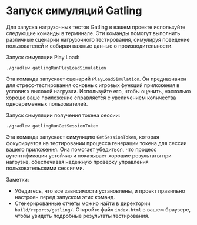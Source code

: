 # Запуск симуляций Gatling

Для запуска нагрузочных тестов Gatling в вашем проекте используйте следующие команды в терминале. Эти команды помогут выполнить различные сценарии нагрузочного тестирования, симулируя поведение пользователей и собирая важные данные о производительности.

Запуск симуляции Play Load:

```
./gradlew gatlingRunPlayLoadSimulation
```

Эта команда запускает сценарий `PlayLoadSimulation`. Он предназначен для стресс-тестирования основных игровых функций приложения в условиях высокой нагрузки. Используйте его, чтобы оценить, насколько хорошо ваше приложение справляется с увеличением количества одновременных пользователей.

Запуск симуляции получения токена сессии:

```
./gradlew gatlingRunGetSessionToken
```

Эта команда запускает симуляцию `GetSessionToken`, которая фокусируется на тестировании процесса генерации токена для сессии вашего приложения. Она помогает убедиться, что процесс аутентификации устойчив и показывает хорошие результаты при нагрузке, обеспечивая надежную проверку управления пользовательскими сессиями.

Заметки:

- Убедитесь, что все зависимости установлены, и проект правильно настроен перед запуском этих команд.
- Сгенерированные отчеты можно найти в директории `build/reports/gatling/`. Откройте файл `index.html` в вашем браузере, чтобы увидеть подробные результаты тестирования.
